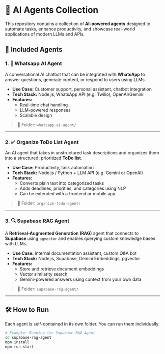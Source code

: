# 🧠 AI Agents Collection

This repository contains a collection of **AI-powered agents** designed to automate tasks, enhance productivity, and showcase real-world applications of modern LLMs and APIs.

## 🚀 Included Agents

### 1. 📲 Whatsapp AI Agent
A conversational AI chatbot that can be integrated with **WhatsApp** to answer questions, generate content, or respond to users using LLMs.

- **Use Case:** Customer support, personal assistant, chatbot integration
- **Tech Stack:** Node.js, WhatsApp API (e.g. Twilio), OpenAI/Gemini
- **Features:**
  - Real-time chat handling
  - LLM-powered responses
  - Scalable design

> 📁 Folder: `whatsapp-ai-agent/`

---

### 2. ✅ Organize ToDo List Agent
An AI agent that takes in unstructured task descriptions and organizes them into a structured, prioritized **ToDo list**.

- **Use Case:** Productivity, task automation
- **Tech Stack:** Node.js / Python + LLM API (e.g. Gemini or OpenAI)
- **Features:**
  - Converts plain text into categorized tasks
  - Adds deadlines, priorities, and categories using NLP
  - Can be extended with a frontend or mobile app

> 📁 Folder: `organize-todo-agent/`

---

### 3. 🔍 Supabase RAG Agent
A **Retrieval-Augmented Generation (RAG)** agent that connects to **Supabase** using `pgvector` and enables querying custom knowledge bases with LLMs.

- **Use Case:** Internal documentation assistant, custom Q&A bot
- **Tech Stack:** Node.js, Supabase, Gemini Embeddings, pgvector
- **Features:**
  - Store and retrieve document embeddings
  - Vector similarity search
  - Gemini-powered answers using context from your own data

> 📁 Folder: `supabase-rag-agent/`

---

## 🛠️ How to Run

Each agent is self-contained in its own folder. You can run them individually:

```bash
# Example: Running the Supabase RAG Agent
cd supabase-rag-agent
npm install
npm run start
